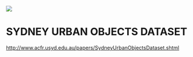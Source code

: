![](http://www.acfr.usyd.edu.au/images/papers/arranged.png)

# SYDNEY URBAN OBJECTS DATASET

http://www.acfr.usyd.edu.au/papers/SydneyUrbanObjectsDataset.shtml
